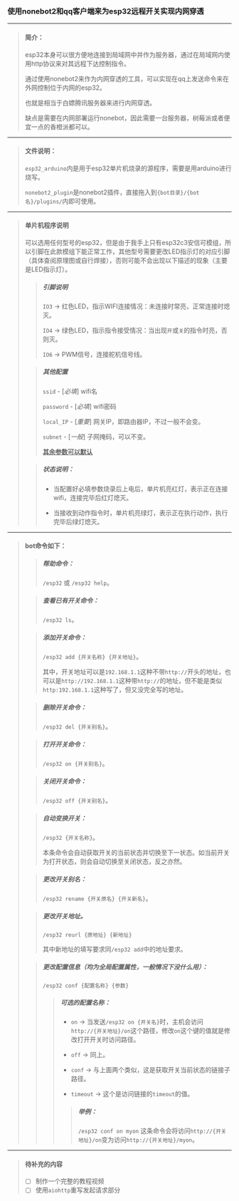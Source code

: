 ### 使用nonebot2和qq客户端来为esp32远程开关实现内网穿透

---

> #### 简介：
> 
> esp32本身可以很方便地连接到局域网中并作为服务器，通过在局域网内使用http协议来对其远程下达控制指令。
> 
> 通过使用nonebot2来作为内网穿透的工具，可以实现在qq上发送命令来在外网控制位于内网的esp32。
> 
> 也就是相当于白嫖腾讯服务器来进行内网穿透。
> 
> 缺点是需要在内网部署运行nonebot，因此需要一台服务器，树莓派或者便宜一点的香橙派都可以。

---

> #### 文件说明：
> 
> `esp32_arduino`内是用于esp32单片机烧录的源程序，需要是用arduino进行烧写。
> 
> `nonebot2_plugin`是nonebot2插件，直接拖入到`{bot目录}/{bot名}/plugins/`内即可使用。

---

> #### 单片机程序说明
> 
> 可以选用任何型号的esp32，但是由于我手上只有esp32c3安信可模组，所以引脚在此款模组下能正常工作，其他型号需要更改LED指示灯的对应引脚（具体查阅原理图或自行焊接），否则可能不会出现以下描述的现象（主要是LED指示灯）。
> 
> > ##### 引脚说明
> >
> > `IO3` -> 红色LED，指示WIFI连接情况：未连接时常亮，正常连接时熄灭。
> >
> > `IO4` -> 绿色LED，指示指令接受情况：当出现`开`或`关`的指令时亮，否则灭。
> >
> > `IO6` -> PWM信号，连接舵机信号线。
>
> > ##### 其他配置
> >
> > `ssid` - [_必填_]  wifi名
> >
> > `password` - [_必填_]  wifi密码
> >
> > `local_IP` - [_重要_] 网关IP，即路由器IP，不过一般不会变。
> >
> > `subnet` - [_一般_] 子网掩码，可以不变。
> >
> > __<u>其余参数可以默认</u>__
>
> 
> > ##### 状态说明：
> >
> > + 当配置好必填参数烧录后上电后，单片机亮红灯，表示正在连接wifi，连接完毕后红灯熄灭。
> >
> > + 当接收到动作指令时，单片机亮绿灯，表示正在执行动作，执行完毕后绿灯熄灭。

---
> #### bot命令如下：
> > ##### 帮助命令：
> >
> > `/esp32` 或 `/esp32 help`。
>
> > ##### 查看已有开关命令：
> >
> > `/esp32 ls`。
>
> > ##### 添加开关命令：
> >
> > `/esp32 add {开关名称} {开关地址}`。
> >
> > 其中，开关地址可以是`192.168.1.1`这种不带`http://`开头的地址，也可以是`http://192.168.1.1`这种带`http://`的地址，但不能是类似`http:192.168.1.1`这种写了，但又没完全写的地址。
>
> > ##### 删除开关命令：
> >
> > `/esp32 del {开关别名}`。
>
> > ##### 打开开关命令：
> >
> > `/esp32 on {开关别名}`。
>
> > ##### 关闭开关命令：
> >
> > `/esp32 off {开关别名}`。
>
> > ##### 自动变换开关：
> >
> > `/esp32 {开关名称}`。
> >
> > 本条命令会自动获取开关的当前状态并切换至下一状态。如当前开关为打开状态，则会自动切换至关闭状态，反之亦然。
>
> > ##### 更改开关别名：
> >
> > `/esp32 rename {开关原名} {开关新名}`。
>
> > ##### 更改开关地址。
> >
> > `/esp32 reurl {原地址} {新地址}`
> >
> > 其中新地址的填写要求同`/esp32 add`中的地址要求。
>
> > ##### 更改配置信息（均为全局配置属性，一般情况下没什么用）：
> >
> > `/esp32 conf {配置名称} {参数}`
> >
> > > ##### 可选的配置名称：
> > >
> > > + `on` -> 当发送`/esp32 on {开关名}`时，主机会访问`http://{开关地址}/on`这个路径，修改`on`这个键的值就是修改打开开关时访问路径。
> > >
> > > + `off` -> 同上。
> > >
> > > + `conf` -> 与上面两个类似，这是获取开关当前状态的链接子路径。
> > >
> > > + `timeout` -> 这个是访问链接的`timeout`的值。
> > >
> > > > ##### 举例：
> > > >
> > > > `/esp32 conf on myon` 这条命令会将访问`http://{开关地址}/on`变为访问`http://{开关地址}/myon`。

---

> #### 待补充的内容
>
> - [ ] 制作一个完整的教程视频
> - [ ] 使用`aiohttp`重写发起请求部分